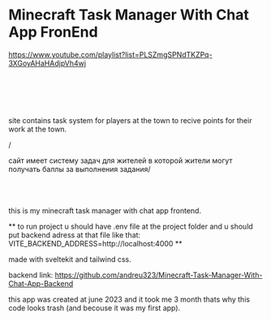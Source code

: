 ﻿# Minecraft Task Manager With Chat App FronEnd

 https://www.youtube.com/playlist?list=PLSZmgSPNdTKZPq-3XGoyAHaHAdjpVh4wj

<br />
<br />
<br />
<br />

site contains task system for players at the town to recive points for their work at the town.

/

сайт имеет систему задач для жителей в которой жители могут получать баллы за выполнения задания/
<br />
<br />
<br />
<br />

this is my minecraft task manager with chat app frontend. 

** to run project u should have .env file at the project folder and u should put backend adress at that file like that:
VITE_BACKEND_ADDRESS=http://localhost:4000 **


made with sveltekit and tailwind css.

backend link: https://github.com/andreu323/Minecraft-Task-Manager-With-Chat-App-Backend

this app was created at june 2023 and it took me 3 month thats why this code looks trash (and becouse it was my first app).
